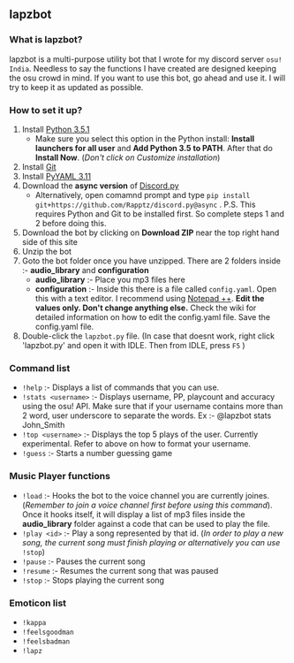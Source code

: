## lapzbot

### What is lapzbot?
lapzbot is a multi-purpose utility bot that I wrote for my discord server `osu! India`. Needless to say the functions I have created are designed keeping the osu crowd in mind. If you want to use this bot, go ahead and use it. I will try to keep it as updated as possible.

### How to set it up?
1. Install [Python 3.5.1](https://www.python.org/downloads/)
    * Make sure you select this option in the Python install: **Install launchers for all user** and **Add Python 3.5 to PATH**. After that do **Install Now**. (*Don't click on Customize installation*) 
2. Install [Git](https://git-scm.com/download/win)
3. Install [PyYAML 3.11](http://pyyaml.org/wiki/PyYAML) 
4. Download the **async version** of [Discord.py](https://github.com/Rapptz/discord.py/tree/async)
    * Alternatively, open comamnd prompt and type `pip install git+https://github.com/Rapptz/discord.py@async` . P.S. This requires Python and Git to be installed first. So complete steps 1 and 2 before doing this.
5. Download the bot by clicking on **Download ZIP** near the top right hand side of this site
6. Unzip the bot
7. Goto the bot folder once you have unzipped. There are 2 folders inside :- **audio_library** and **configuration**
    * **audio_library** :- Place you mp3 files here
    * **configuration** :- Inside this there is a file called `config.yaml`. Open this with a text editor. I recommend using [Notepad ++](https://notepad-plus-plus.org/download/v6.8.8.html). **Edit the values only. Don't change anything else.** Check the wiki for detailed information on how to edit the config.yaml file. Save the config.yaml file.
8. Double-click the `lapzbot.py` file. (In case that doesnt work, right click 'lapzbot.py' and open it with IDLE. Then from IDLE, press `F5` )


### Command list
* `!help` :- Displays a list of commands that you can use.
* `!stats <username>` :- Displays username, PP, playcount and accuracy using the osu! API. Make sure that if your username contains more than 2 word, user underscore to separate the words. Ex :- @lapzbot stats John_Smith
* `!top <username>` :- Displays the top 5 plays of the user. Currently experimental. Refer to above on how to format your username.
* `!guess` :- Starts a number guessing game

### Music Player functions
* `!load` :- Hooks the bot to the voice channel you are currently joines. (*Remember to join a voice channel first before using this command*). Once it hooks itself, it will display a list of mp3 files inside the **audio_library** folder against a code that can be used to play the file.
* `!play <id>` :- Play a song represented by that id. (*In order to play a new song, the current song must finish playing or alternatively you can use* `!stop`)
* `!pause` :- Pauses the current song
* `!resume` :- Resumes the current song that was paused
* `!stop` :- Stops playing the current song

### Emoticon list
* `!kappa`
* `!feelsgoodman`
* `!feelsbadman`
* `!lapz`
